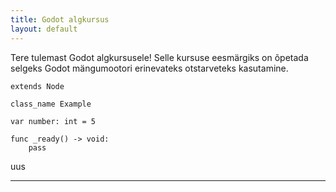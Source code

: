 ```yaml
---
title: Godot algkursus
layout: default
---
```


Tere tulemast Godot algkursusele!
Selle kursuse eesmärgiks on õpetada selgeks Godot mängumootori erinevateks otstarveteks kasutamine.

```gdscript
extends Node

class_name Example

var number: int = 5

func _ready() -> void:
    pass
```

uus

----